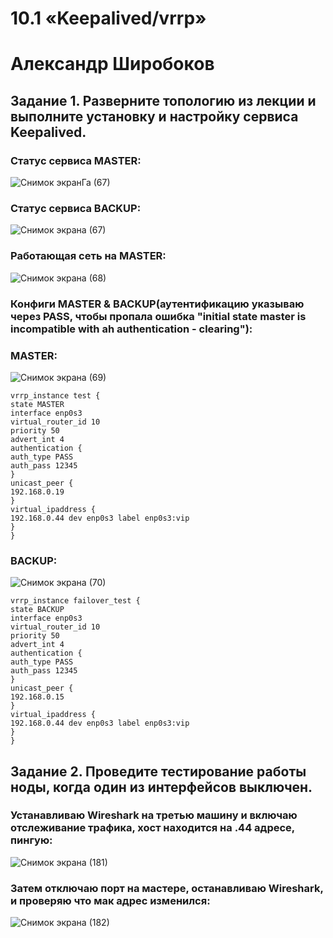 # 10.1 «Keepalived/vrrp»
# Александр Широбоков
## Задание 1. Разверните топологию из лекции и выполните установку и настройку сервиса Keepalived.
### Статус сервиса MASTER:
![Снимок экранГа (67)](https://user-images.githubusercontent.com/69298696/228101851-e94c9948-d4de-4b6c-826a-e7eefd04b4d9.png)
### Статус сервиса BACKUP:
![Снимок экрана (67)](https://user-images.githubusercontent.com/69298696/228101982-5f3fb008-0ed7-4035-bd9b-63cf33296aa6.png)
### Работающая сеть на MASTER:
![Снимок экрана (68)](https://user-images.githubusercontent.com/69298696/228102319-c41ff75c-13b5-41c7-bc44-858a905b4753.png)
### Конфиги MASTER & BACKUP(аутентификацию указываю через PASS, чтобы пропала ошибка "initial state master is incompatible with ah authentication - clearing"):
### MASTER:
![Снимок экрана (69)](https://user-images.githubusercontent.com/69298696/228102462-ad4147de-9588-4d29-9632-3a9e1be1b089.png)

```
vrrp_instance test {  
state MASTER  
interface enp0s3  
virtual_router_id 10  
priority 50   
advert_int 4  
authentication {  
auth_type PASS  
auth_pass 12345  
}   
unicast_peer {  
192.168.0.19  
}   
virtual_ipaddress {   
192.168.0.44 dev enp0s3 label enp0s3:vip  
}   
}
``` 
  
### BACKUP:
![Снимок экрана (70)](https://user-images.githubusercontent.com/69298696/228102591-51645338-4865-4cef-80ae-f69a91313161.png)

```
vrrp_instance failover_test { 
state BACKUP  
interface enp0s3  
virtual_router_id 10  
priority 50 
advert_int 4  
authentication {  
auth_type PASS  
auth_pass 12345  
} 
unicast_peer {  
192.168.0.15  
} 
virtual_ipaddress { 
192.168.0.44 dev enp0s3 label enp0s3:vip  
}   
}   
```

## Задание 2. Проведите тестирование работы ноды, когда один из интерфейсов выключен.
### Устанавливаю Wireshark на третью машину и включаю отслеживание трафика, хост находится на .44 адресе, пингую:
![Снимок экрана (181)](https://user-images.githubusercontent.com/69298696/227948648-b0f83fbc-70f5-40d5-921a-9a53c78ece37.png)
### Затем отключаю порт на мастере, останавливаю Wireshark, и проверяю что мак адрес изменился:
![Снимок экрана (182)](https://user-images.githubusercontent.com/69298696/227948653-b14012f5-6070-4cde-a270-afd250ac09a3.png)

